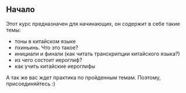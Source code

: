 ## Начало

Этот курс предназначен для начинающих, он содержит в себе такие темы:

- тоны в китайском языке 
- пхиньинь. Что это такое?
- инициали и финали (как читать транскрипции китайского языка?)
- из чего состоит иероглиф?
- как учить китайские иероглифы

А так же вас ждет практика по пройденным темам. Поэтому, присоединяйтесь :)